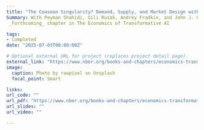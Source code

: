 ```yaml
---
title: "The Coasean Singularity? Demand, Supply, and Market Design with AI Agents"
Summary: With Peyman Shahidi, Gili Rusak, Andrey Fradkin, and John J. Horton. <br> 
 _Forthcoming_ chapter in The Economics of Transformative AI

tags:
- Completed
date: "2025-07-03T00:00:00Z"

# Optional external URL for project (replaces project detail page).
external_link: "https://www.nber.org/books-and-chapters/economics-transformative-ai/coasean-singularity-demand-supply-and-market-design-ai-agents"
image:
  caption: Photo by rawpixel on Unsplash
  focal_point: Smart

links:
url_code: ""
url_pdf: "https://www.nber.org/books-and-chapters/economics-transformative-ai/coasean-singularity-demand-supply-and-market-design-ai-agents"
url_slides: ""
url_video: ""

---
```

